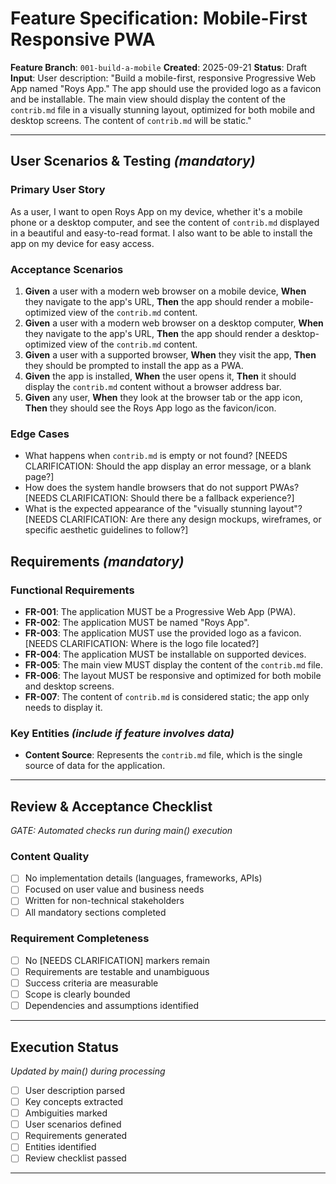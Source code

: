 # Feature Specification: Mobile-First Responsive PWA

**Feature Branch**: `001-build-a-mobile`
**Created**: 2025-09-21
**Status**: Draft
**Input**: User description: "Build a mobile-first, responsive Progressive Web App named "Roys App." The app should use the provided logo as a favicon and be installable. The main view should display the content of the `contrib.md` file in a visually stunning layout, optimized for both mobile and desktop screens. The content of `contrib.md` will be static."

---

## User Scenarios & Testing *(mandatory)*

### Primary User Story
As a user, I want to open Roys App on my device, whether it's a mobile phone or a desktop computer, and see the content of `contrib.md` displayed in a beautiful and easy-to-read format. I also want to be able to install the app on my device for easy access.

### Acceptance Scenarios
1. **Given** a user with a modern web browser on a mobile device, **When** they navigate to the app's URL, **Then** the app should render a mobile-optimized view of the `contrib.md` content.
2. **Given** a user with a modern web browser on a desktop computer, **When** they navigate to the app's URL, **Then** the app should render a desktop-optimized view of the `contrib.md` content.
3. **Given** a user with a supported browser, **When** they visit the app, **Then** they should be prompted to install the app as a PWA.
4. **Given** the app is installed, **When** the user opens it, **Then** it should display the `contrib.md` content without a browser address bar.
5. **Given** any user, **When** they look at the browser tab or the app icon, **Then** they should see the Roys App logo as the favicon/icon.

### Edge Cases
- What happens when `contrib.md` is empty or not found? [NEEDS CLARIFICATION: Should the app display an error message, or a blank page?]
- How does the system handle browsers that do not support PWAs? [NEEDS CLARIFICATION: Should there be a fallback experience?]
- What is the expected appearance of the "visually stunning layout"? [NEEDS CLARIFICATION: Are there any design mockups, wireframes, or specific aesthetic guidelines to follow?]

## Requirements *(mandatory)*

### Functional Requirements
- **FR-001**: The application MUST be a Progressive Web App (PWA).
- **FR-002**: The application MUST be named "Roys App".
- **FR-003**: The application MUST use the provided logo as a favicon. [NEEDS CLARIFICATION: Where is the logo file located?]
- **FR-004**: The application MUST be installable on supported devices.
- **FR-005**: The main view MUST display the content of the `contrib.md` file.
- **FR-006**: The layout MUST be responsive and optimized for both mobile and desktop screens.
- **FR-007**: The content of `contrib.md` is considered static; the app only needs to display it.

### Key Entities *(include if feature involves data)*
- **Content Source**: Represents the `contrib.md` file, which is the single source of data for the application.

---

## Review & Acceptance Checklist
*GATE: Automated checks run during main() execution*

### Content Quality
- [ ] No implementation details (languages, frameworks, APIs)
- [ ] Focused on user value and business needs
- [ ] Written for non-technical stakeholders
- [ ] All mandatory sections completed

### Requirement Completeness
- [ ] No [NEEDS CLARIFICATION] markers remain
- [ ] Requirements are testable and unambiguous
- [ ] Success criteria are measurable
- [ ] Scope is clearly bounded
- [ ] Dependencies and assumptions identified

---

## Execution Status
*Updated by main() during processing*

- [ ] User description parsed
- [ ] Key concepts extracted
- [ ] Ambiguities marked
- [ ] User scenarios defined
- [ ] Requirements generated
- [ ] Entities identified
- [ ] Review checklist passed

---
